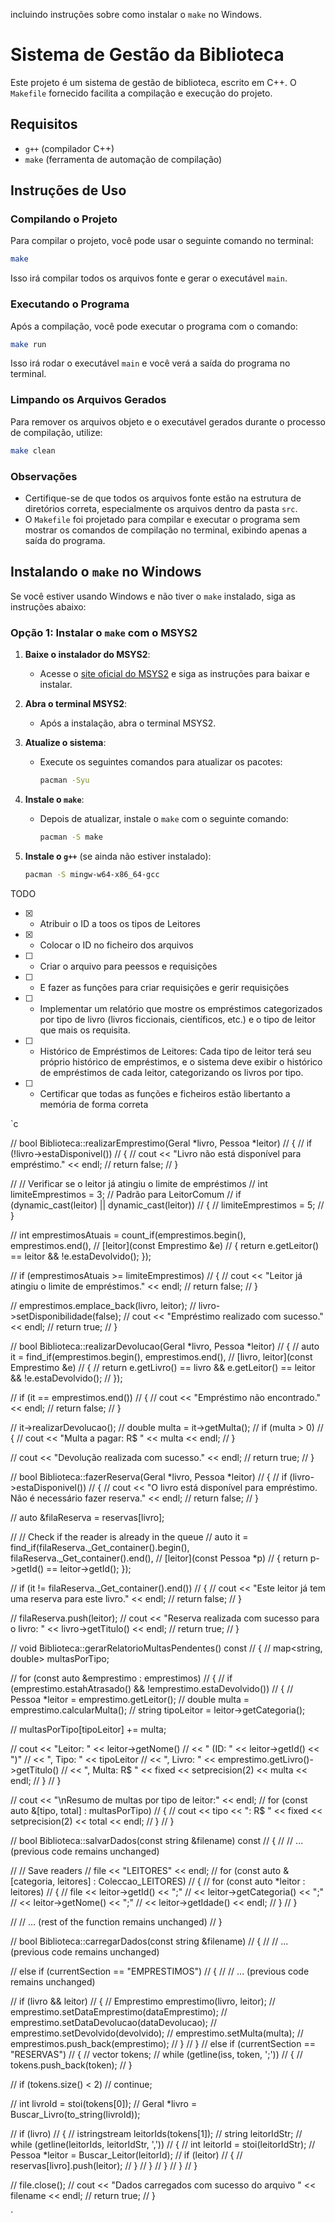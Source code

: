 incluindo instruções sobre como instalar o `make` no Windows.

# Sistema de Gestão da Biblioteca

Este projeto é um sistema de gestão de biblioteca, escrito em C++. O `Makefile` fornecido facilita a compilação e execução do projeto.

## Requisitos

- `g++` (compilador C++)
- `make` (ferramenta de automação de compilação)

## Instruções de Uso

### Compilando o Projeto

Para compilar o projeto, você pode usar o seguinte comando no terminal:

```bash
make
```

Isso irá compilar todos os arquivos fonte e gerar o executável `main`.

### Executando o Programa

Após a compilação, você pode executar o programa com o comando:

```bash
make run
```

Isso irá rodar o executável `main` e você verá a saída do programa no terminal.

### Limpando os Arquivos Gerados

Para remover os arquivos objeto e o executável gerados durante o processo de compilação, utilize:

```bash
make clean
```

### Observações

- Certifique-se de que todos os arquivos fonte estão na estrutura de diretórios correta, especialmente os arquivos dentro da pasta `src`.
- O `Makefile` foi projetado para compilar e executar o programa sem mostrar os comandos de compilação no terminal, exibindo apenas a saída do programa.

## Instalando o `make` no Windows

Se você estiver usando Windows e não tiver o `make` instalado, siga as instruções abaixo:

### Opção 1: Instalar o `make` com o MSYS2

1. **Baixe o instalador do MSYS2**:

   - Acesse o [site oficial do MSYS2](https://www.msys2.org/) e siga as instruções para baixar e instalar.

2. **Abra o terminal MSYS2**:

   - Após a instalação, abra o terminal MSYS2.

3. **Atualize o sistema**:

   - Execute os seguintes comandos para atualizar os pacotes:
     ```bash
     pacman -Syu
     ```

4. **Instale o `make`**:

   - Depois de atualizar, instale o `make` com o seguinte comando:
     ```bash
     pacman -S make
     ```

5. **Instale o `g++`** (se ainda não estiver instalado):
   ```bash
   pacman -S mingw-w64-x86_64-gcc
   ```

TODO

- [x] - Atribuir o ID a toos os tipos de Leitores
- [x] - Colocar o ID no ficheiro dos arquivos
- [ ] - Criar o arquivo para peessos e requisições
- [ ] - E fazer as funções para criar requisições e gerir requisições
- [ ] - Implementar um relatório que mostre os empréstimos categorizados por tipo de
    livro (livros ficcionais, científicos, etc.) e o tipo de leitor que mais os requisita.
- [ ] - Histórico de Empréstimos de Leitores: Cada tipo de leitor terá seu próprio histórico de empréstimos, e o sistema deve
    exibir o histórico de empréstimos de cada leitor, categorizando os livros por tipo.
- [ ] - Certificar que todas as funções e ficheiros estão libertanto a memória de forma correta

`c

// bool Biblioteca::realizarEmprestimo(Geral *livro, Pessoa *leitor)
// {
// if (!livro->estaDisponivel())
// {
// cout << "Livro não está disponível para empréstimo." << endl;
// return false;
// }

// // Verificar se o leitor já atingiu o limite de empréstimos
// int limiteEmprestimos = 3; // Padrão para LeitorComum
// if (dynamic_cast<Estudante _>(leitor) || dynamic_cast<Professor _>(leitor))
// {
// limiteEmprestimos = 5;
// }

// int emprestimosAtuais = count_if(emprestimos.begin(), emprestimos.end(),
// [leitor](const Emprestimo &e)
// { return e.getLeitor() == leitor && !e.estaDevolvido(); });

// if (emprestimosAtuais >= limiteEmprestimos)
// {
// cout << "Leitor já atingiu o limite de empréstimos." << endl;
// return false;
// }

// emprestimos.emplace_back(livro, leitor);
// livro->setDisponibilidade(false);
// cout << "Empréstimo realizado com sucesso." << endl;
// return true;
// }

// bool Biblioteca::realizarDevolucao(Geral *livro, Pessoa *leitor)
// {
// auto it = find_if(emprestimos.begin(), emprestimos.end(),
// [livro, leitor](const Emprestimo &e)
// {
// return e.getLivro() == livro && e.getLeitor() == leitor && !e.estaDevolvido();
// });

// if (it == emprestimos.end())
// {
// cout << "Empréstimo não encontrado." << endl;
// return false;
// }

// it->realizarDevolucao();
// double multa = it->getMulta();
// if (multa > 0)
// {
// cout << "Multa a pagar: R$ " << multa << endl;
// }

// cout << "Devolução realizada com sucesso." << endl;
// return true;
// }

// bool Biblioteca::fazerReserva(Geral *livro, Pessoa *leitor)
// {
// if (livro->estaDisponivel())
// {
// cout << "O livro está disponível para empréstimo. Não é necessário fazer reserva." << endl;
// return false;
// }

// auto &filaReserva = reservas[livro];

// // Check if the reader is already in the queue
// auto it = find_if(filaReserva.\_Get_container().begin(), filaReserva.\_Get_container().end(),
// [leitor](const Pessoa \*p)
// { return p->getId() == leitor->getId(); });

// if (it != filaReserva.\_Get_container().end())
// {
// cout << "Este leitor já tem uma reserva para este livro." << endl;
// return false;
// }

// filaReserva.push(leitor);
// cout << "Reserva realizada com sucesso para o livro: " << livro->getTitulo() << endl;
// return true;
// }

// void Biblioteca::gerarRelatorioMultasPendentes() const
// {
// map<string, double> multasPorTipo;

// for (const auto &emprestimo : emprestimos)
// {
// if (emprestimo.estahAtrasado() && !emprestimo.estaDevolvido())
// {
// Pessoa \*leitor = emprestimo.getLeitor();
// double multa = emprestimo.calcularMulta();
// string tipoLeitor = leitor->getCategoria();

// multasPorTipo[tipoLeitor] += multa;

// cout << "Leitor: " << leitor->getNome()
// << " (ID: " << leitor->getId() << ")"
// << ", Tipo: " << tipoLeitor
// << ", Livro: " << emprestimo.getLivro()->getTitulo()
// << ", Multa: R$ " << fixed << setprecision(2) << multa << endl;
// }
// }

// cout << "\nResumo de multas por tipo de leitor:" << endl;
// for (const auto &[tipo, total] : multasPorTipo)
// {
// cout << tipo << ": R$ " << fixed << setprecision(2) << total << endl;
// }
// }

// bool Biblioteca::salvarDados(const string &filename) const
// {
// // ... (previous code remains unchanged)

// // Save readers
// file << "LEITORES" << endl;
// for (const auto &[categoria, leitores] : Coleccao_LEITORES)
// {
// for (const auto \*leitor : leitores)
// {
// file << leitor->getId() << ";"
// << leitor->getCategoria() << ";"
// << leitor->getNome() << ";"
// << leitor->getIdade() << endl;
// }
// }

// // ... (rest of the function remains unchanged)
// }

// bool Biblioteca::carregarDados(const string &filename)
// {
// // ... (previous code remains unchanged)

// else if (currentSection == "EMPRESTIMOS")
// {
// // ... (previous code remains unchanged)

// if (livro && leitor)
// {
// Emprestimo emprestimo(livro, leitor);
// emprestimo.setDataEmprestimo(dataEmprestimo);
// emprestimo.setDataDevolucao(dataDevolucao);
// emprestimo.setDevolvido(devolvido);
// emprestimo.setMulta(multa);
// emprestimos.push_back(emprestimo);
// }
// }
// else if (currentSection == "RESERVAS")
// {
// vector<string> tokens;
// while (getline(iss, token, ';'))
// {
// tokens.push_back(token);
// }

// if (tokens.size() < 2)
// continue;

// int livroId = stoi(tokens[0]);
// Geral \*livro = Buscar_Livro(to_string(livroId));

// if (livro)
// {
// istringstream leitorIds(tokens[1]);
// string leitorIdStr;
// while (getline(leitorIds, leitorIdStr, ','))
// {
// int leitorId = stoi(leitorIdStr);
// Pessoa \*leitor = Buscar_Leitor(leitorId);
// if (leitor)
// {
// reservas[livro].push(leitor);
// }
// }
// }
// }
// }

// file.close();
// cout << "Dados carregados com sucesso do arquivo " << filename << endl;
// return true;
// }

`
